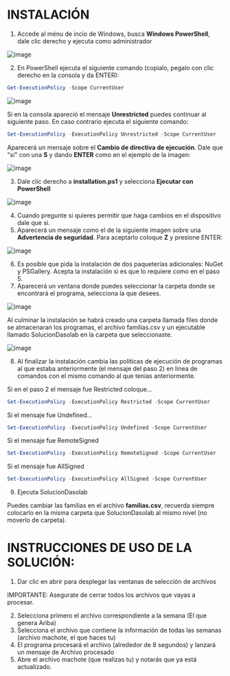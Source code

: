 # INSTALACIÓN

1. Accede al ménu de incio de Windows, busca **Windows PowerShell**, dale clic derecho y ejecuta como administrador

![image](https://user-images.githubusercontent.com/109089231/186736442-ba7e7034-86eb-4021-84d6-06807fd8eb35.png)

2. En PowerShell ejecuta el siguiente comando (copialo, pegalo con clic derecho en la consola y da ENTER):

```powershell
Get-ExecutionPolicy -Scope CurrentUser
```
![image](https://user-images.githubusercontent.com/109089231/186257607-1e5324d4-fe40-4d73-bb4c-8d89f836305b.png)

Si en la consola apareció el mensaje **Unrestricted** puedes continuar al siguiente paso. En caso contrario ejecuta el siguiente comando:

```powershell
Set-ExecutionPolicy -ExecutionPolicy Unrestricted -Scope CurrentUser
```
Aparecerá un mensaje sobre el **Cambio de directiva de ejecución**. Dale que "si" con una **S** y dando **ENTER** como en el ejemplo de la imagen:

![image](https://user-images.githubusercontent.com/109089231/186732224-a9686348-eec0-4b40-8e38-350fb2cecbcf.png)

3. Dale clic derecho a **installation.ps1** y selecciona **Ejecutar con PowerShell**

![image](https://user-images.githubusercontent.com/109089231/186253331-3eb3a08a-389b-4048-8eb8-658aaf836950.png)

4. Cuando pregunte si quieres permitir que haga cambios en el dispositivo dale que si.
5. Aparecerá un mensaje como el de la siguiente imagen sobre una **Advertencia de seguridad**. Para aceptarlo coloque **Z** y presione ENTER:

![image](https://user-images.githubusercontent.com/109089231/186737780-805a9c3a-0c99-4d87-832c-ef856c813fe1.png)

6. Es posible que pida la instalación de dos paqueterías adicionales: NuGet y PSGallery. Acepta la instalación si es que lo requiere como en el paso 5.
7. Aparecerá un ventana donde puedes seleccionar la carpeta donde se encontrará el programa, selecciona la que desees.

![image](https://user-images.githubusercontent.com/109089231/191273843-21fb368c-a029-4d58-afc2-e9c905d26c18.png)

Al culminar la instalación se habrá creado una carpeta llamada files donde se almacenaran los programas, el archivo familias.csv y un ejecutable llamado SolucionDasolab en la carpeta que seleccionaste.

![image](https://user-images.githubusercontent.com/109089231/186254669-39286c36-dd4c-42f5-a06a-d3e53a2f0534.png)

8. Al finalizar la instalación cambia las políticas de ejecución de programas al que estaba anteriormente (el mensaje del paso 2) en linea de comandos con el mismo comando al que tenias anteriormente.

Si en el paso 2 el mensaje fue Restricted coloque...

```powershell
Set-ExecutionPolicy -ExecutionPolicy Restricted -Scope CurrentUser
```

Si el mensaje fue Undefined...

```powershell
Set-ExecutionPolicy -ExecutionPolicy Undefined -Scope CurrentUser
```

Si el mensaje fue RemoteSigned

```powershell
Set-ExecutionPolicy -ExecutionPolicy RemoteSigned -Scope CurrentUser
```

Si el mensaje fue AllSigned

```powershell
Set-ExecutionPolicy -ExecutionPolicy AllSigned -Scope CurrentUser
```

9. Ejecuta SolucionDasolab

Puedes cambiar las familias en el archivo **familias.csv**, recuerda siempre colocarlo en la misma carpeta que SolucionDasolab al mismo nivel (no moverlo de carpeta).


# INSTRUCCIONES DE USO DE LA SOLUCIÓN:
1. Dar clic en abrir para desplegar las ventanas de selección de archivos

IMPORTANTE: Asegurate de cerrar todos los archivos que vayas a procesar.

2. Selecciona primero el archivo correspondiente a la semana (El que genera Ariba)
3. Selecciona el archivo que contiene la información de todas las semanas (archivo machote, el que haces tu)
4. El programa procesará el archivo (alrededor de 8 segundos) y lanzará un mensaje de Archivo procesado
5. Abre el archivo machote (que realizas tu) y notarás que ya está actualizado.
